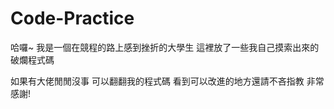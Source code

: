 # Code-Practice
哈囉~ 我是一個在競程的路上感到挫折的大學生
這裡放了一些我自己摸索出來的破爛程式碼  

如果有大佬閒閒沒事 可以翻翻我的程式碼 
看到可以改進的地方還請不吝指教 非常感謝!

